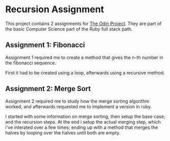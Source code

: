 # Recursion Assignment
This project contains 2 assignments for [The Odin Project](https://www.theodinproject.com/). They are part of the basic Computer Science part of the Ruby full stack path.

## Assignment 1: Fibonacci
Assignment 1 required me to create a method that gives the n-th number in the fibonacci sequence.

First it had to be created using a loop, afterwards using a recursive method.

## Assignment 2: Merge Sort
Assignment 2 required me to study how the merge sorting algorithm worked, and afterwards requested me to implement a version in ruby.

I started with some information on merge sorting, then setup the base case; and the recursion steps. 
At the end i setup the actual merging step, which i've interated over a few times; ending up with a method that merges the halves by looping over the halves until both are empty.
